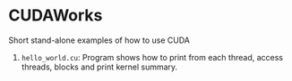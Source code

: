 # CUDAWorks
Short stand-alone examples of how to use CUDA

1. `hello_world.cu`: Program shows how to print from each thread, access threads, blocks and print kernel summary.